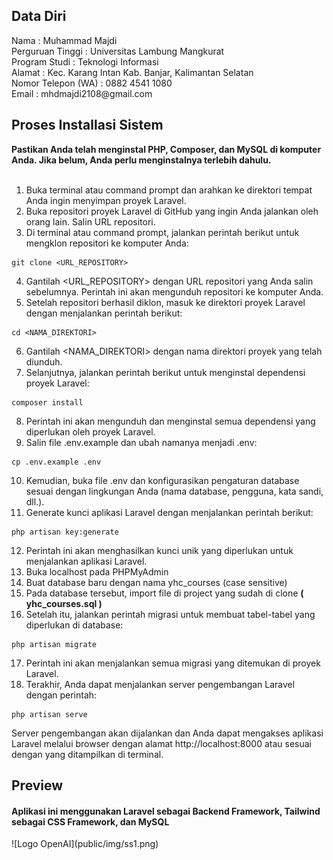 <h2>Data Diri</h2>
Nama : Muhammad Majdi <br>
Perguruan Tinggi : Universitas Lambung Mangkurat <br>
Program Studi : Teknologi Informasi<br>
Alamat : Kec. Karang Intan Kab. Banjar, Kalimantan Selatan <br>
Nomor Telepon (WA) : 0882 4541 1080 <br>
Email : mhdmajdi2108@gmail.com

<h2>Proses Installasi Sistem</h2>
<b>Pastikan Anda telah menginstal PHP, Composer, dan MySQL di komputer Anda. Jika belum, Anda perlu menginstalnya terlebih dahulu.</b> <br>
<br>

1. Buka terminal atau command prompt dan arahkan ke direktori tempat Anda ingin menyimpan proyek Laravel.
2. Buka repositori proyek Laravel di GitHub yang ingin Anda jalankan oleh orang lain. Salin URL repositori.
3. Di terminal atau command prompt, jalankan perintah berikut untuk mengklon repositori ke komputer Anda:

<pre><code class="language-bash">git clone &lt;URL_REPOSITORY&gt;</code></pre>

4. Gantilah <URL_REPOSITORY> dengan URL repositori yang Anda salin sebelumnya. Perintah ini akan mengunduh repositori ke komputer Anda.
5. Setelah repositori berhasil diklon, masuk ke direktori proyek Laravel dengan menjalankan perintah berikut:

<pre><code class="language-bash">cd &lt;NAMA_DIREKTORI&gt;</code></pre>

6. Gantilah <NAMA_DIREKTORI> dengan nama direktori proyek yang telah diunduh.
7. Selanjutnya, jalankan perintah berikut untuk menginstal dependensi proyek Laravel:

<pre><code class="language-bash">composer install</code></pre>

8. Perintah ini akan mengunduh dan menginstal semua dependensi yang diperlukan oleh proyek Laravel.
9. Salin file .env.example dan ubah namanya menjadi .env:

<pre><code class="language-bash">cp .env.example .env</code></pre>

10. Kemudian, buka file .env dan konfigurasikan pengaturan database sesuai dengan lingkungan Anda (nama database, pengguna, kata sandi, dll.).
11. Generate kunci aplikasi Laravel dengan menjalankan perintah berikut:

<pre><code class="language-bash">php artisan key:generate</code></pre>

12. Perintah ini akan menghasilkan kunci unik yang diperlukan untuk menjalankan aplikasi Laravel.
13. Buka localhost pada PHPMyAdmin
14. Buat database baru dengan nama yhc_courses (case sensitive)
15. Pada database tersebut, import file di project yang sudah di clone <b>( yhc_courses.sql )</b>
16. Setelah itu, jalankan perintah migrasi untuk membuat tabel-tabel yang diperlukan di database:

<pre><code class="language-bash">php artisan migrate</code></pre>

17. Perintah ini akan menjalankan semua migrasi yang ditemukan di proyek Laravel.
18. Terakhir, Anda dapat menjalankan server pengembangan Laravel dengan perintah:

<pre><code class="language-bash">php artisan serve</code></pre>

Server pengembangan akan dijalankan dan Anda dapat mengakses aplikasi Laravel melalui browser dengan alamat http://localhost:8000 atau sesuai dengan yang ditampilkan di terminal.

<h2> Preview </h2>

<h4>
  Aplikasi ini menggunakan Laravel sebagai Backend Framework, Tailwind sebagai CSS Framework, dan MySQL<br>
</h4>
![Logo OpenAI](public/img/ss1.png)
